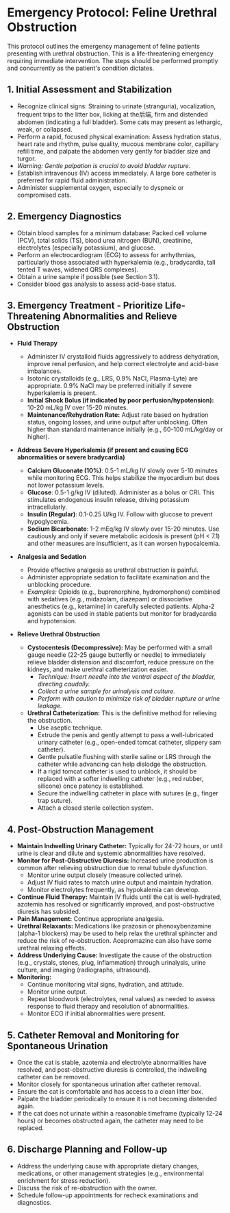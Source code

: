 # Emergency Protocol: Feline Urethral Obstruction

This protocol outlines the emergency management of feline patients presenting with urethral obstruction. This is a life-threatening emergency requiring immediate intervention. The steps should be performed promptly and concurrently as the patient's condition dictates.

## 1. Initial Assessment and Stabilization

* Recognize clinical signs: Straining to urinate (stranguria), vocalization, frequent trips to the litter box, licking at the后端, firm and distended abdomen (indicating a full bladder). Some cats may present as lethargic, weak, or collapsed.
* Perform a rapid, focused physical examination: Assess hydration status, heart rate and rhythm, pulse quality, mucous membrane color, capillary refill time, and palpate the abdomen very gently for bladder size and turgor.
* *Warning: Gentle palpation is crucial to avoid bladder rupture.*
* Establish intravenous (IV) access immediately. A large bore catheter is preferred for rapid fluid administration.
* Administer supplemental oxygen, especially to dyspneic or compromised cats.

## 2. Emergency Diagnostics

* Obtain blood samples for a minimum database: Packed cell volume (PCV), total solids (TS), blood urea nitrogen (BUN), creatinine, electrolytes (especially potassium), and glucose.
* Perform an electrocardiogram (ECG) to assess for arrhythmias, particularly those associated with hyperkalemia (e.g., bradycardia, tall tented T waves, widened QRS complexes).
* Obtain a urine sample if possible (see Section 3.1).
* Consider blood gas analysis to assess acid-base status.

## 3. Emergency Treatment - Prioritize Life-Threatening Abnormalities and Relieve Obstruction

* **Fluid Therapy**
    * Administer IV crystalloid fluids aggressively to address dehydration, improve renal perfusion, and help correct electrolyte and acid-base imbalances.
    * Isotonic crystalloids (e.g., LRS, 0.9% NaCl, Plasma-Lyte) are appropriate. 0.9% NaCl may be preferred initially if severe hyperkalemia is present.
    * **Initial Shock Bolus (if indicated by poor perfusion/hypotension):** 10-20 mL/kg IV over 15-20 minutes.
    * **Maintenance/Rehydration Rate:** Adjust rate based on hydration status, ongoing losses, and urine output after unblocking. Often higher than standard maintenance initially (e.g., 60-100 mL/kg/day or higher).

* **Address Severe Hyperkalemia (if present and causing ECG abnormalities or severe bradycardia)**
    * **Calcium Gluconate (10%)**: 0.5-1 mL/kg IV slowly over 5-10 minutes while monitoring ECG. This helps stabilize the myocardium but does not lower potassium levels.
    * **Glucose**: 0.5-1 g/kg IV (diluted). Administer as a bolus or CRI. This stimulates endogenous insulin release, driving potassium intracellularly.
    * **Insulin (Regular)**: 0.1-0.25 U/kg IV. Follow with glucose to prevent hypoglycemia.
    * **Sodium Bicarbonate**: 1-2 mEq/kg IV slowly over 15-20 minutes. Use cautiously and only if severe metabolic acidosis is present (pH < 7.1) and other measures are insufficient, as it can worsen hypocalcemia.

* **Analgesia and Sedation**
    * Provide effective analgesia as urethral obstruction is painful.
    * Administer appropriate sedation to facilitate examination and the unblocking procedure.
    * *Examples:* Opioids (e.g., buprenorphine, hydromorphone) combined with sedatives (e.g., midazolam, diazepam) or dissociative anesthetics (e.g., ketamine) in carefully selected patients. Alpha-2 agonists can be used in stable patients but monitor for bradycardia and hypotension.

* **Relieve Urethral Obstruction**
    * **Cystocentesis (Decompressive):** May be performed with a small gauge needle (22-25 gauge butterfly or needle) to immediately relieve bladder distension and discomfort, reduce pressure on the kidneys, and make urethral catheterization easier.
        * *Technique: Insert needle into the ventral aspect of the bladder, directing caudally.*
        * *Collect a urine sample for urinalysis and culture.*
        * *Perform with caution to minimize risk of bladder rupture or urine leakage.*
    * **Urethral Catheterization:** This is the definitive method for relieving the obstruction.
        * Use aseptic technique.
        * Extrude the penis and gently attempt to pass a well-lubricated urinary catheter (e.g., open-ended tomcat catheter, slippery sam catheter).
        * Gentle pulsatile flushing with sterile saline or LRS through the catheter while advancing can help dislodge the obstruction.
        * If a rigid tomcat catheter is used to unblock, it should be replaced with a softer indwelling catheter (e.g., red rubber, silicone) once patency is established.
        * Secure the indwelling catheter in place with sutures (e.g., finger trap suture).
        * Attach a closed sterile collection system.

## 4. Post-Obstruction Management

* **Maintain Indwelling Urinary Catheter:** Typically for 24-72 hours, or until urine is clear and dilute and systemic abnormalities have resolved.
* **Monitor for Post-Obstructive Diuresis:** Increased urine production is common after relieving obstruction due to renal tubule dysfunction.
    * Monitor urine output closely (measure collected urine).
    * Adjust IV fluid rates to match urine output and maintain hydration.
    * Monitor electrolytes frequently, as hypokalemia can develop.
* **Continue Fluid Therapy:** Maintain IV fluids until the cat is well-hydrated, azotemia has resolved or significantly improved, and post-obstructive diuresis has subsided.
* **Pain Management:** Continue appropriate analgesia.
* **Urethral Relaxants:** Medications like prazosin or phenoxybenzamine (alpha-1 blockers) may be used to help relax the urethral sphincter and reduce the risk of re-obstruction. Acepromazine can also have some urethral relaxing effects.
* **Address Underlying Cause:** Investigate the cause of the obstruction (e.g., crystals, stones, plug, inflammation) through urinalysis, urine culture, and imaging (radiographs, ultrasound).
* **Monitoring:**
    * Continue monitoring vital signs, hydration, and attitude.
    * Monitor urine output.
    * Repeat bloodwork (electrolytes, renal values) as needed to assess response to fluid therapy and resolution of abnormalities.
    * Monitor ECG if initial abnormalities were present.

## 5. Catheter Removal and Monitoring for Spontaneous Urination

* Once the cat is stable, azotemia and electrolyte abnormalities have resolved, and post-obstructive diuresis is controlled, the indwelling catheter can be removed.
* Monitor closely for spontaneous urination after catheter removal.
* Ensure the cat is comfortable and has access to a clean litter box.
* Palpate the bladder periodically to ensure it is not becoming distended again.
* If the cat does not urinate within a reasonable timeframe (typically 12-24 hours) or becomes obstructed again, the catheter may need to be replaced.

## 6. Discharge Planning and Follow-up

* Address the underlying cause with appropriate dietary changes, medications, or other management strategies (e.g., environmental enrichment for stress reduction).
* Discuss the risk of re-obstruction with the owner.
* Schedule follow-up appointments for recheck examinations and diagnostics.
